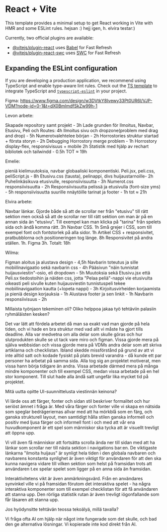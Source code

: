 # React + Vite

This template provides a minimal setup to get React working in Vite with HMR and some ESLint rules. hejsan :) hejj igen, h. elvira testar:)

Currently, two official plugins are available:

- [@vitejs/plugin-react](https://github.com/vitejs/vite-plugin-react/blob/main/packages/plugin-react/README.md) uses [Babel](https://babeljs.io/) for Fast Refresh
- [@vitejs/plugin-react-swc](https://github.com/vitejs/vite-plugin-react-swc) uses [SWC](https://swc.rs/) for Fast Refresh

## Expanding the ESLint configuration

If you are developing a production application, we recommend using TypeScript and enable type-aware lint rules. Check out the [TS template](https://github.com/vitejs/vite/tree/main/packages/create-vite/template-react-ts) to integrate TypeScript and [`typescript-eslint`](https://typescript-eslint.io) in your project.


Figma: https://www.figma.com/design/w3DVtkY8Ivewy33Pt0UR6l/VJP-VDM?node-id=0-1&t=dX0BmlmdfSkZw99h-1 


Levon arbete:


Skapade repository samt projekt - 3h
Lade grunden för Ilmoitus, Navbar, Etusivu, Peli och Routes: 4h
Ilmoitus sivu och dropzone(problem med drag and drop) - 5h
Numerotvalehtelee början - 2h
Horrostories struktur startad + första storyn - 2h
Debugging Horrostory merge problem - 1h
Horrostory display-flex, responsivisuus + mobile 2h
Statistik med hjälp av rechart bibliotek och tailwindd - 0.5h
TOT ≈ 19h


Emelie:

pieniä kielimuutoksia, navbar globaaliski komponentiski.
Peli.jsx, peli.css, peliScript.js - 8h
Etusivu.css (tausta), pelinappi, divs huijaustarnoille- 2h 
Puhelinkäsikuva etusivulle, responsiivisuutta - 3h
Numerot.css responsiivisuutta - 2h
Responsiivisuutta pelissä ja etusivulla (font-size yms) - 5h
responsiivisuutta suurille nnäytöille tarinat ja footer - 1h
tot ≈ 21h


Elvira arbete:

Navbar länkar. Gjorde både så att de scrollar ner från "etusivu" till rätt sektion men också så att de scrollar ner till rätt sektion om man är på en annan sida än "etusivu". Till exempel kan man klicka på "tarina" från spelets sida och ändå komma rätt. 3h
Navbar CSS. 1h
Små grejer i CSS, som till exempel font och fontstorlek på alla sidor. 1h
Artikel CSS + responsivitet, pratbubblorna och positioneringen tog länge. 8h
Responsivitet på andra ställen. 1h.
Figma 3h.
Totalt: 18h

Wilma:

Figman aloitus ja alustava design - 4,5h
Navbarin toteutus ja sille mobiilinavigaatio sekä navbarin css - 4h
Pääsivun "näin tunnistat huijausviestin"-osio, eli dropdown - 5h
Muutoksia sekä Etusivu.jsx että Peli.sx tiedostoihin ja näiden css, jotta "Pelaa peliä"-nappi vie etusivulta oikeasti peli sivulle kuten huijausviestin tunnistuspeli tekee mobiilinavigaation kautta (+lopeta nappi) - 3h
Kirjoitusvirheiden korjaamista ja pieniä design korjauksia - 1h
Alustava footer ja sen linkit - 1h
Navbarin responsiivisuus - 2h




Millaista työnjaon tekeminen oli? Oliko helppoa jakaa työ tehtäviin palasiin ryhmäläisten kesken?

Det var lätt att fördela arbetet då man sa exakt vad man gjorde på hela tiden, och vi hade en bra struktur med vad allt vi måste ha gjort tills deadline. Alla var medvetna om alla delar som skulle göras och hur slutprodukten skulle se ut tack vare miro och figman.
Vissa gjorde mera på själva webbsidan och vissa gjorde mera på VDMs andra delar som att skriva artiklarna och checklistan. Ibland skedde missförstånd på grund av att vi inte alltid satt och kodade fysiskt på plats brevid varandra - då kunde ett par personer ha arbetat på samma sida. Alla tog sig an projektet motiverat, men vissa hann börja tidigare än andra. Vissa arbetade därmed mera på många mindre komponenter och till exempel CSS, medan vissa arbetade på en hel stor komponent. Till slut hade alla ändå satt ungefär lika mycket tid på projektet. 


Mitä uutta opitte UI-suunnittelusta viestinnän keinona?

Vi lärde oss att färger, fonter och sidan stil beskriver formalitet och hur seriöst ämnet i fråga är. Med våra färger och fonter ville vi skapa en nätsida som speglar bedrägeriernas allvar med att ha mörkblå som en färg, och ganska strukturell layout, men samtidigt hålla stilen ganska informell och positiv med ljusa färger och informell font i och med att vår ena huvudkomponent är ett spel som människor ska tycka att är visuellt trevligt att öppna upp. 

Vi vill även få människor att fortsätta scrolla ända ner till sidan med att ha länkar som scrollar ner till nästa sektion i navigations bar:en. De viktigaste länkarna "ilmoita huijaus" är synligt hela tiden i den globala navbaren och navbarens konstanta synlighet är även viktigt för användaren för att den ska kunna navigera vidare till vilken sektion som helst på framsidan trots att användaren t.ex spelar spelet som ligger på en anna sida än framsidan.

Interaktivitetens vikt är även anmärkningsvärd. Från en användares synvinkel ville vi på framsidan förutom det interaktiva spelet - ha några interaktiva komponenter som till exempel checklistan för att få användaren att stanna upp. Den rörliga statistik rutan är även trevligt iögonfallande som får läsaren att stanna upp. 


Jos hyödynsitte tehtävän teossa tekoälyä, millä tavalla?

Vi fråga ofta AI om hjälp när något inte fungerade som det skulle, och bad den ge alternativa lösningar. Vi kopierade inte kod direkt från AI. 
